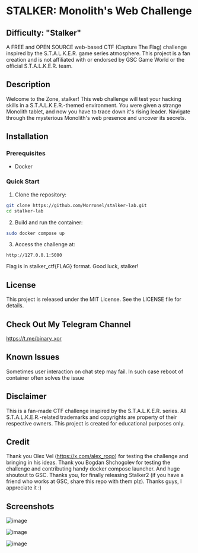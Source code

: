# STALKER: Monolith's Web Challenge

## Difficulty: "Stalker"

A FREE and OPEN SOURCE web-based CTF (Capture The Flag) challenge inspired by the S.T.A.L.K.E.R. game series atmosphere. This project is a fan creation and is not affiliated with or endorsed by GSC Game World or the official S.T.A.L.K.E.R. team.

## Description

Welcome to the Zone, stalker! This web challenge will test your hacking skills in a S.T.A.L.K.E.R.-themed environment. You were given a strange Monolith tablet, and now you have to trace down it's rising leader. Navigate through the mysterious Monolith's web presence and uncover its secrets.

## Installation

### Prerequisites
- Docker

### Quick Start
1. Clone the repository:
```bash
git clone https://github.com/Morronel/stalker-lab.git
cd stalker-lab
```

2. Build and run the container:
```bash
sudo docker compose up
```

3. Access the challenge at:
```
http://127.0.0.1:5000
```

Flag is in stalker_ctf{FLAG} format. Good luck, stalker!

## License

This project is released under the MIT License. See the LICENSE file for details.

## Check Out My Telegram Channel

https://t.me/binary_xor

## Known Issues

Sometimes user interaction on chat step may fail. In such case reboot of container often solves the issue

## Disclaimer

This is a fan-made CTF challenge inspired by the S.T.A.L.K.E.R. series. All S.T.A.L.K.E.R.-related trademarks and copyrights are property of their respective owners. This project is created for educational purposes only. 

## Credit

Thank you Olex Vel (https://x.com/alex_roqo) for testing the challenge and bringing in his ideas.
Thank you Bogdan Shchogolev for testing the challenge and contributing handy docker compose launcher.
And huge shoutout to GSC. Thanks you, for finally releasing Stalker2 (if you have a friend who works at GSC, share this repo with them plz).
Thanks guys, I appreciate it :)

## Screenshots

![image](https://github.com/user-attachments/assets/6375f136-3874-41d1-8f41-37f7976b7233)

![image](https://github.com/user-attachments/assets/93cb8b66-d240-459c-ba3d-3e56e3b9f472)

![image](https://github.com/user-attachments/assets/bb1b16cd-ba46-460c-8c30-f08f99c28311)
